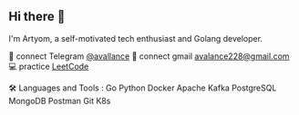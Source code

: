 ## Hi there 👋

I'm Artyom, a self-motivated tech enthusiast and Golang developer.

💬 connect Telegram [@avallance](https://t.me/avallance)
💬 connect gmail avalance228@gmail.com
💻 practice [LeetCode](https://leetcode.com/u/Avalance-rl/)

🛠  Languages and Tools :
Go Python Docker  Apache Kafka  PostgreSQL  MongoDB  Postman  Git  K8s
